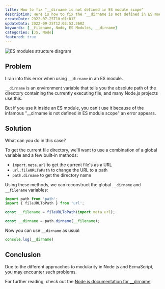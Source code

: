 ```yaml
---
title: How to fix "__dirname is not defined in ES module scope"
description: Here is how to fix the "__dirname is not defined in ES module scope" error
createDate: 2022-07-25T10:01:01Z
updateData: 2022-09-25T12:03:53.360Z
keywords: [__filename, Node, ES Modules, __dirname]
categories: [JS, Node]
featured: true
---
```


<Image src="es-module.png" alt="ES modules structure diagram" priority={true} />

## Problem

I ran into this error when using ```__dirname``` in an ES module.

```__dirname``` is an environment variable that tells you the absolute path of the directory containing the currently
executing file, and many Node.js projects use this.

But if you use it inside an ES module, you can't use it because of the infamous "__dirname is not defined in ES module
scope" an error appears.

## Solution

What can you do in this case?

To get the current file directory, we'll want to use a combination of a global variable and a few built-in methods:

- `import.meta.url` to get the current file's as a URL
- `url.fileURLToPath` to change the URL to a path
- `path.dirname` to get the directory name

Using these methods, we can reconstruct the global `__dirname` and `__filename` variables:

```js
import path from 'path';
import { fileURLToPath } from 'url';

const __filename = fileURLToPath(import.meta.url);

const __dirname = path.dirname(__filename);
```

Now you can use `__dirname` as usual:

```js
console.log(__dirname)
```

## Conclusion

Due to the different approaches to modularity in Node.js and EcmaScript, you may encounter such problems.

For further reading, check out
the [Node.js documentation for __dirname](https://nodejs.org/docs/latest/api/modules.html#modules_dirname).
